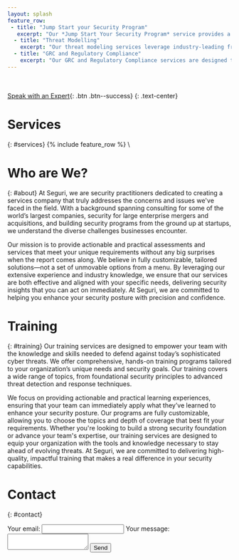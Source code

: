 ```yaml
---
layout: splash
feature_row:
 - title: "Jump Start your Security Program"
   excerpt: "Our *Jump Start Your Security Program* service provides a comprehensive foundation to establish a robust security posture from the ground up. We begin with an in-depth assessment of your current security landscape, identifying gaps and opportunities for improvement. By leveraging industry best practices and frameworks, we create a tailored security strategy that aligns with your business goals and compliance requirements. This service includes the implementation of essential security controls, policies, and procedures designed to protect your organization from emerging threats. With a focus on continuous improvement, we also provide training and resources to empower your team, ensuring they are well-equipped to maintain and advance your security initiatives. Whether you're building a new program or enhancing an existing one, our expert guidance ensures your security foundation is solid, scalable, and resilient."
  - title: "Threat Modelling"
    excerpt: "Our threat modeling services leverage industry-leading frameworks to map out potential attack paths, enabling your organization to prioritize security efforts effectively. By adopting an adversarial mindset, we translate threat intelligence into actionable insights, helping you construct a strategic security roadmap that addresses your most critical vulnerabilities. This proactive, data-driven approach ensures your security investments are targeted where they will have the greatest impact, moving beyond reactive measures to a robust and resilient defense strategy. Additionally, our comprehensive threat models can justify the allocation of security resources and aid in prioritizing them, ensuring that your organization’s defenses are both efficient and effective."
  - title: "GRC and Regulatory Compliance"
    excerpt: "Our GRC and Regulatory Compliance services are designed to help you establish, evaluate, and maintain a comprehensive governance, risk, and compliance (GRC) program that meets both customer and regulatory requirements. Whether you're just starting your GRC program, need to assess its effectiveness, or require assistance in meeting specific compliance standards, our expert team is here to guide you every step of the way. We support compliance with key frameworks and standards such as CMMC, ISO 27001, SOC 2, IT SOX, and Cyber Essentials+. Our approach includes a comprehensive assessment of your current GRC posture to identify gaps and opportunities for improvement, development of tailored GRC strategies that align with your business objectives and regulatory requirements, and implementation of robust policies, controls, and processes to ensure continuous compliance and risk management. We also provide preparation and support for compliance audits and certifications, ensuring you meet all necessary requirements with confidence, and ongoing monitoring and improvement to adapt to evolving regulatory landscapes and emerging risks. With Seguri's GRC and Regulatory Compliance services, you can be assured that your organization is not only compliant but also equipped with a strong foundation to manage risk and drive business success."
---
```

 \
  \
[Speak with an Expert](#contact){: .btn .btn--success}
{: .text-center}

# Services
{: #services} 
{% include feature_row %}
 \
 
# Who are We?
{: #about} 
At Seguri, we are security practitioners dedicated to creating a services company that truly addresses the concerns and issues we've faced in the field. With a background spanning consulting for some of the world’s largest companies, security for large enterprise mergers and acquisitions, and building security programs from the ground up at startups, we understand the diverse challenges businesses encounter.

Our mission is to provide actionable and practical assessments and services that meet your unique requirements without any big surprises when the report comes along. We believe in fully customizable, tailored solutions—not a set of unmovable options from a menu. By leveraging our extensive experience and industry knowledge, we ensure that our services are both effective and aligned with your specific needs, delivering security insights that you can act on immediately. At Seguri, we are committed to helping you enhance your security posture with precision and confidence.
 
# Training
{: #training} 
Our training services are designed to empower your team with the knowledge and skills needed to defend against today’s sophisticated cyber threats. We offer comprehensive, hands-on training programs tailored to your organization’s unique needs and security goals. Our training covers a wide range of topics, from foundational security principles to advanced threat detection and response techniques.

We focus on providing actionable and practical learning experiences, ensuring that your team can immediately apply what they’ve learned to enhance your security posture. Our programs are fully customizable, allowing you to choose the topics and depth of coverage that best fit your requirements. Whether you're looking to build a strong security foundation or advance your team's expertise, our training services are designed to equip your organization with the tools and knowledge necessary to stay ahead of evolving threats. At Seguri, we are committed to delivering high-quality, impactful training that makes a real difference in your security capabilities.
 
# Contact
{: #contact} 
<form
  action="https://formspree.io/f/xdkngjgk"
  method="POST"
>
  <label>
    Your email:
    <input type="email" name="email">
  </label>
  <label>
    Your message:
    <textarea name="message"></textarea>
  </label>
  <!-- your other form fields go here -->
  <button type="submit">Send</button>
</form>
